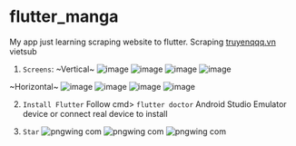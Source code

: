 # flutter_manga
My app just learning scraping website to flutter.
Scraping [truyenqqq.vn](https://truyenqqq.vn/) vietsub

1. ```Screens```:
~Vertical~
![image](https://github.com/aip-dat/flutter_manga/assets/92807376/479ecb1f-6547-4f89-9365-0191cfb03602)
![image](https://github.com/aip-dat/flutter_manga/assets/92807376/2ceed6d9-9f40-4e1f-8094-f709149061cc)
![image](https://github.com/aip-dat/flutter_manga/assets/92807376/7e884a14-9150-4ab2-b1a8-35f977d672c4)
![image](https://github.com/aip-dat/flutter_manga/assets/92807376/a2ea1899-8c36-4311-b4bc-55494803b91e)

~Horizontal~
![image](https://github.com/aip-dat/flutter_manga/assets/92807376/fe3b0975-b33b-4718-a2fe-d1d285a8a332)
![image](https://github.com/aip-dat/flutter_manga/assets/92807376/b9c1601b-2932-447a-8d5d-57575857c0f0)
![image](https://github.com/aip-dat/flutter_manga/assets/92807376/e8acd03b-7baa-4089-8da8-e0e428022a95)
![image](https://github.com/aip-dat/flutter_manga/assets/92807376/8a19be35-592d-4e7d-bbda-7b71c490318d)

2. ```Install Flutter```
   Follow cmd> ```flutter doctor```
   Android Studio Emulator device or connect real device to install

3. ```Star```
  ![pngwing com](https://github.com/aip-dat/flutter_manga/assets/92807376/b194a7e4-8696-4bed-b840-70e3edd669b1)
  ![pngwing com](https://github.com/aip-dat/flutter_manga/assets/92807376/36001da3-b25b-4e7f-af9d-33e68f83523f)
  ![pngwing com](https://github.com/aip-dat/flutter_manga/assets/92807376/b437a103-96a5-4ace-89f7-257c90faca09)

